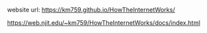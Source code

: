 website url: https://km759.github.io/HowTheInternetWorks/

https://web.njit.edu/~km759/HowTheInternetWorks/docs/index.html